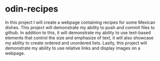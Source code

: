 # odin-recipes
In this project I will create a webpage containing recipes for some Mexican dishes. 
This project will demonstrate my ability to push and commit files to github. 
In addition to this, it will demonstrate my ability to use text-based elements that control the size and emphasize of text, it will also showcase my ability to create ordered and unordered lists. 
Lastly, this project will demonstrate my ability to use relative links and display images on a webpage. 